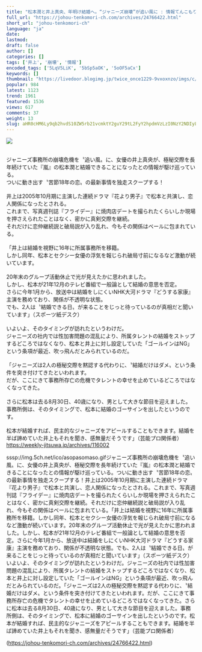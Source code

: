 ```yaml
---
title: "松本潤と井上真央、年明け結婚へ。“ジャニーズ崩壊”が追い風に : 情報てんこもりチャンネル"
full_url: "https://johou-tenkomori-ch.com/archives/24766422.html"
short_url: "johou-tenkomori-ch"
language: "ja"
date: 
lastmod: 
draft: false
author: []
categories: []
tags: ['井上', '崩壊', '情報']
encoded_tags: ['5LqV5LiK', '5bSp5aOK', '5oOF5aCx']
keywords: []
thumbnail: "https://livedoor.blogimg.jp/twice_once1229-9vxoxnzo/imgs/c/e/ce2bce49.jpg"
popular: 984
latest: 1123
trend: 1961
featured: 1536
views: 617
comments: 37
weight: 13
slug: aHR0cHM6Ly9qb2hvdS10ZW5rb21vcmktY2guY29tL2FyY2hpdmVzLzI0NzY2NDIyLmh0bWw=
---
```


![](https://livedoor.blogimg.jp/twice_once1229-9vxoxnzo/imgs/c/e/ce2bce49.jpg)

<div><br> ジャニーズ事務所の崩壊危機を〝追い風〟に、女優の井上真央が、極秘交際を長年続けていた『嵐』の松本潤と結婚できることになったとの情報が駆け巡っている。 <br> ついに動き出す〝苦節18年の恋〟の最新事情を独走スクープする！ <br> <br> 井上は2005年10月期に主演した連続ドラマ『花より男子』で松本と共演し、恋人関係になったとされる。 <br> これまで、写真週刊誌『フライデー』に焼肉店デートを撮られたくらいしか現場を押さえられたことはなく、密かに真剣交際を継続。 <br> それだけに恋仲継続説と破局説が入り乱れ、今もその関係はベールに包まれている。 <br> <br> 「井上は結婚を視野に16年に所属事務所を移籍。 <br> しかし同年、松本とセクシー女優の浮気を報じられ破局寸前になるなど激動が続いています。 <br> <br> 20年末のグループ活動休止で光が見えたかに思われました。 <br> しかし、松本が21年12月のテレビ番組で一般論として結婚の意思を否定。 <br> さらに今年1月から、放送中は結婚をしにくいNHK大河ドラマ『どうする家康』主演を務めており、関係が不透明な状態。 <br> でも、2人は〝結婚できる日〟が来ることをじっと待っているのが真相だと聞いています」（スポーツ紙デスク） <br> <br> いよいよ、そのタイミングが訪れたというわけだ。 <br> ジャニーズの社内では性加害問題の混乱により、所属タレントの結婚をストップするどころではなくなり、松本と井上に対し設定していた「ゴールインはNG」という条項が最近、吹っ飛んだとみられているのだ。 <br> <br> 「ジャニーズは2人の極秘交際を黙認する代わりに、〝結婚だけはダメ〟という条件を突き付けてきたといわれます。 <br> だが、ここにきて事務所存亡の危機でタレントの幸せを止めているどころではなくなってきた。 <br> <br> さらに松本は去る8月30日、40歳になり、男として大きな節目を迎えました。 <br> 事務所側は、そのタイミングで、松本に結婚のゴーサインを出したというのです。 <br> <br> 松本が結婚すれば、民主的なジャニーズをアピールすることもできます。結婚を半ば諦めていた井上もそれを聞き、感無量だそうです」（芸能プロ関係者） <br> <a target='_blank' href='https://weekly-jitsuwa.jp/archives/116002'>https://weekly-jitsuwa.jp/archives/116002<br></a> <p>sssp://img.5ch.net/ico/asopasomaso.gifジャニーズ事務所の崩壊危機を〝追い風〟に、女優の井上真央が、極秘交際を長年続けていた『嵐』の松本潤と結婚できることになったとの情報が駆け巡っている。ついに動き出す〝苦節18年の恋〟の最新事情を独走スクープする！井上は2005年10月期に主演した連続ドラマ『花より男子』で松本と共演し、恋人関係になったとされる。これまで、写真週刊誌『フライデー』に焼肉店デートを撮られたくらいしか現場を押さえられたことはなく、密かに真剣交際を継続。それだけに恋仲継続説と破局説が入り乱れ、今もその関係はベールに包まれている。「井上は結婚を視野に16年に所属事務所を移籍。しかし同年、松本とセクシー女優の浮気を報じられ破局寸前になるなど激動が続いています。20年末のグループ活動休止で光が見えたかに思われました。しかし、松本が21年12月のテレビ番組で一般論として結婚の意思を否定。さらに今年1月から、放送中は結婚をしにくいNHK大河ドラマ『どうする家康』主演を務めており、関係が不透明な状態。でも、2人は〝結婚できる日〟が来ることをじっと待っているのが真相だと聞いています」（スポーツ紙デスク）いよいよ、そのタイミングが訪れたというわけだ。ジャニーズの社内では性加害問題の混乱により、所属タレントの結婚をストップするどころではなくなり、松本と井上に対し設定していた「ゴールインはNG」という条項が最近、吹っ飛んだとみられているのだ。「ジャニーズは2人の極秘交際を黙認する代わりに、〝結婚だけはダメ〟という条件を突き付けてきたといわれます。だが、ここにきて事務所存亡の危機でタレントの幸せを止めているどころではなくなってきた。さらに松本は去る8月30日、40歳になり、男として大きな節目を迎えました。事務所側は、そのタイミングで、松本に結婚のゴーサインを出したというのです。松本が結婚すれば、民主的なジャニーズをアピールすることもできます。結婚を半ば諦めていた井上もそれを聞き、感無量だそうです」（芸能プロ関係者）</p></div>

(https://johou-tenkomori-ch.com/archives/24766422.html)
